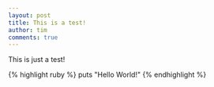 ```yaml
---
layout: post
title: This is a test!
author: tim
comments: true
---
```


This is just a test!

{% highlight ruby %}
puts "Hello World!"
{% endhighlight %}